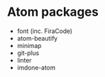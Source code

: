 
# Atom packages

* font (inc. FiraCode)
* atom-beautify
* minimap
* git-plus
* linter
* imdone-atom
